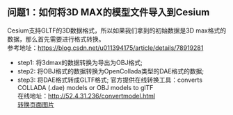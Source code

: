 ## 问题1：如何将3D MAX的模型文件导入到Cesium
Cesium支持GLTF的3D数据格式，所以如果我们拿到的初始数据是3D max格式的数据，那么首先需要进行格式转换。    
参考地址：https://blog.csdn.net/u011394175/article/details/78919281
- step1: 将3dmax的数据转换为导出为OBJ格式;
- step2: 将OBJ格式的数据转换为OpenCollada类型的DAE格式的数据;
- step3: 将DAE格式转成GLTF格式;
官方提供在线转换工具：converts COLLADA (.dae) models or OBJ models to glTF   
在线地址：http://52.4.31.236/convertmodel.html    
[转换页面图片](https://github.com/huanglw/JavaScript_tutorial/blob/master/Snipaste_2018-06-22_11-25-18.png)
